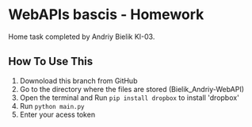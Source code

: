 # WebAPIs bascis - Homework
Home task completed by Andriy Bielik KI-03.
## How To Use This
1. Downoload this branch from GitHub
2. Go to the directory where the files are stored (Bielik_Andriy-WebAPI)
3. Open the terminal and Run `pip install dropbox` to install 'dropbox'
4. Run `python main.py`
5. Enter your acess token
